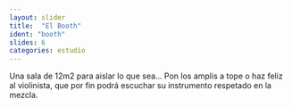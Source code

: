 ```yaml
---
layout: slider
title:  "El Booth"
ident: "booth"
slides: 6
categories: estudio
---
```


Una sala de 12m2 para aislar lo que sea...
Pon los amplis a tope o haz feliz al violinista, que por fin podrá escuchar su instrumento respetado en la mezcla.